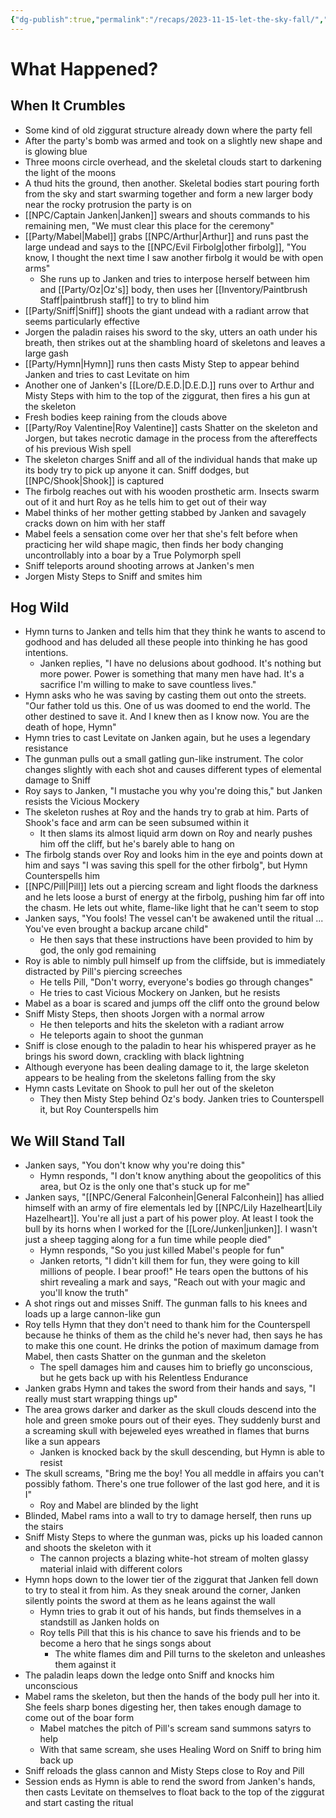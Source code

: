 ```yaml
---
{"dg-publish":true,"permalink":"/recaps/2023-11-15-let-the-sky-fall/","created":"","updated":""}
---
```


# What Happened? 
## When It Crumbles
- Some kind of old ziggurat structure already down where the party fell 
- After the party's bomb was armed and took on a slightly new shape and is glowing blue
- Three moons circle overhead, and the skeletal clouds start to darkening the light of the moons
- A thud hits the ground, then another. Skeletal bodies start pouring forth from the sky and start swarming together and form a new larger body near the rocky protrusion the party is on
- [[NPC/Captain Janken\|Janken]] swears and shouts commands to his remaining men, "We must clear this place for the ceremony"
- [[Party/Mabel\|Mabel]] grabs [[NPC/Arthur\|Arthur]] and runs past the large undead and says to the [[NPC/Evil Firbolg\|other firbolg]], "You know, I thought the next time I saw another firbolg it would be with open arms"
	- She runs up to Janken and tries to interpose herself between him and [[Party/Oz\|Oz's]] body, then uses her [[Inventory/Paintbrush Staff\|paintbrush staff]] to try to blind him
- [[Party/Sniff\|Sniff]] shoots the giant undead with a radiant arrow that seems particularly effective 
- Jorgen the paladin raises his sword to the sky, utters an oath under his breath, then strikes out at the shambling hoard of skeletons and leaves a large gash
- [[Party/Hymn\|Hymn]] runs then casts Misty Step to appear behind Janken and tries to cast Levitate on him
- Another one of Janken's [[Lore/D.E.D.\|D.E.D.]] runs over to Arthur and Misty Steps with him to the top of the ziggurat, then fires a his gun at the skeleton
- Fresh bodies keep raining from the clouds above 
- [[Party/Roy Valentine\|Roy Valentine]] casts Shatter on the skeleton and Jorgen, but takes necrotic damage in the process from the aftereffects of his previous Wish spell 
- The skeleton charges Sniff and all of the individual hands that make up its body try to pick up anyone it can. Sniff dodges, but [[NPC/Shook\|Shook]] is captured 
- The firbolg reaches out with his wooden prosthetic arm. Insects swarm out of it and hurt Roy as he tells him to get out of their way 
- Mabel thinks of her mother getting stabbed by Janken and savagely cracks down on him with her staff 
- Mabel feels a sensation come over her that she's felt before when practicing her wild shape magic, then finds her body changing uncontrollably into a boar by a True Polymorph spell
- Sniff teleports around shooting arrows at Janken's men
- Jorgen Misty Steps to Sniff and smites him 

## Hog Wild
- Hymn turns to Janken and tells him that they think he wants to ascend to godhood and has deluded all these people into thinking he has good intentions. 
	- Janken replies, "I have no delusions about godhood. It's nothing but more power. Power is something that many men have had. It's a sacrifice I'm willing to make to save countless lives."
- Hymn asks who he was saving by casting them out onto the streets. "Our father told us this. One of us was doomed to end the world. The other destined to save it. And I knew then as I know now. You are the death of hope, Hymn"
- Hymn tries to cast Levitate on Janken again, but he uses a legendary resistance 
- The gunman pulls out a small gatling gun-like instrument. The color changes slightly with each shot and causes different types of elemental damage to Sniff
- Roy says to Janken, "I mustache you why you're doing this," but Janken resists the Vicious Mockery
- The skeleton rushes at Roy and the hands try to grab at him. Parts of Shook's face and arm can be seen subsumed within it
	- It then slams its almost liquid arm down on Roy and nearly pushes him off the cliff, but he's barely able to hang on
- The firbolg stands over Roy and looks him in the eye and points down at him and says "I was saving this spell for the other firbolg", but Hymn Counterspells him 
- [[NPC/Pill\|Pill]] lets out a piercing scream and light floods the darkness and he lets loose a burst of energy at the firbolg, pushing him far off into the chasm. He lets out white, flame-like light that he can't seem to stop
- Janken says, "You fools! The vessel can't be awakened until the ritual ... You've even brought a backup arcane child"
	- He then says that these instructions have been provided to him by god, the only god remaining 
- Roy is able to nimbly pull himself up from the cliffside, but is immediately distracted by Pill's piercing screeches 
	- He tells Pill, "Don't worry, everyone's bodies go through changes"
	- He tries to cast Vicious Mockery on Janken, but he resists 
- Mabel as a boar is scared and jumps off the cliff onto the ground below
- Sniff Misty Steps, then shoots Jorgen with a normal arrow 
	- He then teleports and hits the skeleton with a radiant arrow 
	- He teleports again to shoot the gunman
- Sniff is close enough to the paladin to hear his whispered prayer as he brings his sword down, crackling with black lightning 
- Although everyone has been dealing damage to it, the large skeleton appears to be healing from the skeletons falling from the sky 
- Hymn casts Levitate on Shook to pull her out of the skeleton
	- They then Misty Step behind Oz's body. Janken tries to Counterspell it, but Roy Counterspells him

## We Will Stand Tall
- Janken says, "You don't know why you're doing this"
	- Hymn responds, "I don't know anything about the geopolitics of this area, but Oz is the only one that's stuck up for me"
- Janken says, "[[NPC/General Falconhein\|General Falconhein]] has allied himself with an army of fire elementals led by [[NPC/Lily Hazelheart\|Lily Hazelheart]]. You're all just a part of his power ploy. At least I took the bull by its horns when I worked for the [[Lore/Junken\|junken]]. I wasn't just a sheep tagging along for a fun time while people died"
	- Hymn responds, "So you just killed Mabel's people for fun"
	- Janken retorts, "I didn't kill them for fun, they were going to kill millions of people. I bear proof!" He tears open the buttons of his shirt revealing a mark and says, "Reach out with your magic and you'll know the truth"
- A shot rings out and misses Sniff. The gunman falls to his knees and loads up a large cannon-like gun
- Roy tells Hymn that they don't need to thank him for the Counterspell because he thinks of them as the child he's never had, then says he has to make this one count. He drinks the potion of maximum damage from Mabel, then casts Shatter on the gunman and the skeleton
	- The spell damages him and causes him to briefly go unconscious, but he gets back up with his Relentless Endurance
- Janken grabs Hymn and takes the sword from their hands and says, "I really must start wrapping things up"
- The area grows darker and darker as the skull clouds descend into the hole and green smoke pours out of their eyes. They suddenly burst and a screaming skull with bejeweled eyes wreathed in flames that burns like a sun appears
	- Janken is knocked back by the skull descending, but Hymn is able to resist
- The skull screams, "Bring me the boy! You all meddle in affairs you can't possibly fathom. There's one true follower of the last god here, and it is I"
	- Roy and Mabel are blinded by the light
- Blinded, Mabel rams into a wall to try to damage herself, then runs up the stairs 
- Sniff Misty Steps to where the gunman was, picks up his loaded cannon and shoots the skeleton with it 
	- The cannon projects a blazing white-hot stream of molten glassy material inlaid with different colors
- Hymn hops down to the lower tier of the ziggurat that Janken fell down to try to steal it from him. As they sneak around the corner, Janken silently points the sword at them as he leans against the wall 
	- Hymn tries to grab it out of his hands, but finds themselves in a standstill as Janken holds on
  - Roy tells Pill that this is his chance to save his friends and to be become a hero that he sings songs about 
	  - The white flames dim and Pill turns to the skeleton and unleashes them against it 
- The paladin leaps down the ledge onto Sniff and knocks him unconscious 
- Mabel rams the skeleton, but then the hands of the body pull her into it. She feels sharp bones digesting her, then takes enough damage to come out of the boar form
	- Mabel matches the pitch of Pill's scream sand summons satyrs to help 
	- With that same scream, she uses Healing Word on Sniff to bring him back up
- Sniff reloads the glass cannon and Misty Steps close to Roy and Pill
- Session ends as Hymn is able to rend the sword from Janken's hands, then casts Levitate on themselves to float back to the top of the ziggurat and start casting the ritual

